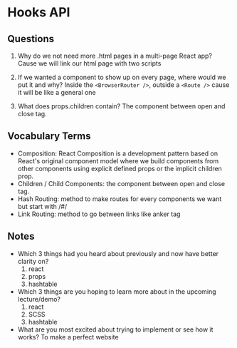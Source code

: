 # Hooks API

## Questions
1. Why do we not need more .html pages in a multi-page React app?
    Cause we will link our html page with two scripts

1. If we wanted a component to show up on every page, where would we put it and why?
    Inside the `<BrowserRouter />`, outside a `<Route />` cause it will be like a general one
1. What does props.children contain?
    The component between open and close tag.


## Vocabulary Terms
* Composition: React Composition is a development pattern based on React's original component model where we build components from other components using explicit defined props or the implicit children prop.
* Children / Child Components: the component between open and close tag.
* Hash Routing: method to make routes for every components we want but start with /#/
* Link Routing: method to go between links like anker tag
 


## Notes
* Which 3 things had you heard about previously and now have better clarity on?
    1. react
    1. props
    1. hashtable
* Which 3 things are you hoping to learn more about in the upcoming lecture/demo?
    1. react
    1. SCSS
    1. hashtable
* What are you most excited about trying to implement or see how it works?
To make a perfect website